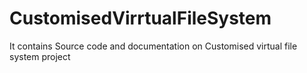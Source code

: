 # CustomisedVirrtualFileSystem
It contains Source code and documentation on Customised virtual file system project
